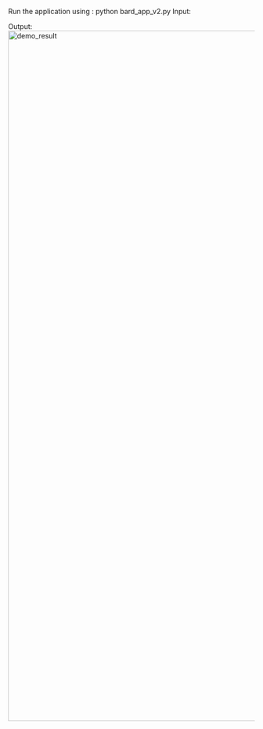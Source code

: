 Run the application using :
python bard_app_v2.py
Input:

Output:
<img width="1408" alt="demo_result" src="https://github.com/aaryaa/diagramGPT/assets/8536304/a153c9dc-fb7b-4d98-b085-8d33255c89b4">
